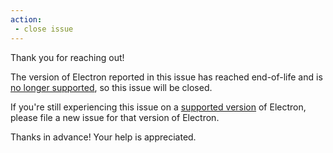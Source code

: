 ```yaml
---
action:
 - close issue
---
```


Thank you for reaching out!

The version of Electron reported in this issue has reached end-of-life and is [no longer supported](https://www.electronjs.org/docs/latest/tutorial/electron-timelines#timeline), so this issue will be closed.

If you're still experiencing this issue on a [supported version](https://www.electronjs.org/releases/stable) of Electron, please file a new issue for that version of Electron.

Thanks in advance! Your help is appreciated.
